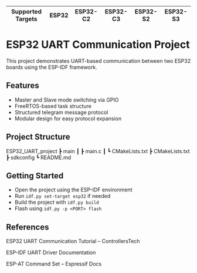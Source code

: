 | Supported Targets | ESP32 | ESP32-C2 | ESP32-C3 | ESP32-S2 | ESP32-S3 |
| ----------------- | ----- | -------- | -------- | -------- | -------- |

# ESP32 UART Communication Project

This project demonstrates UART-based communication between two ESP32 boards using the ESP-IDF framework.

## Features
- Master and Slave mode switching via GPIO
- FreeRTOS-based task structure
- Structured telegram message protocol
- Modular design for easy protocol expansion

## Project Structure
ESP32_UART_project
┣  main
┃ ┣  main.c
┃ ┗  CMakeLists.txt
┣ CMakeLists.txt
┣  sdkconfig
┗  README.md

## Getting Started
- Open the project using the ESP-IDF environment
- Run `idf.py set-target esp32` if needed
- Build the project with `idf.py build`
- Flash using `idf.py -p <PORT> flash`

## References
ESP32 UART Communication Tutorial – ControllersTech

ESP-IDF UART Driver Documentation

ESP-AT Command Set – Espressif Docs



